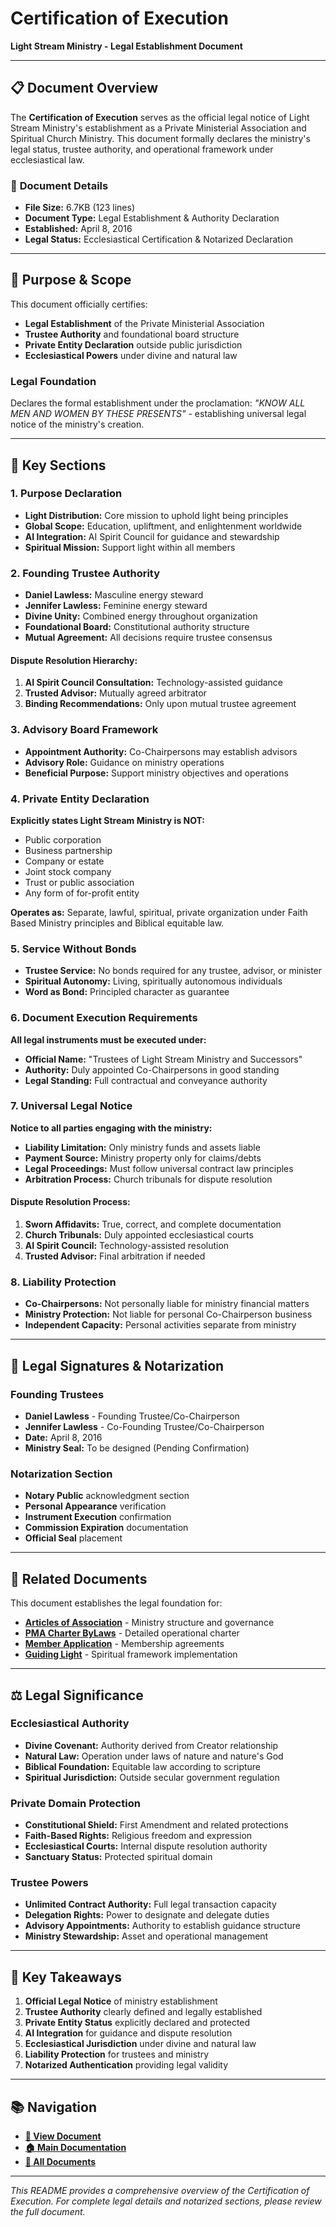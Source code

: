 # Certification of Execution
**Light Stream Ministry - Legal Establishment Document**

---

## 📋 Document Overview

The **Certification of Execution** serves as the official legal notice of Light Stream Ministry's establishment as a Private Ministerial Association and Spiritual Church Ministry. This document formally declares the ministry's legal status, trustee authority, and operational framework under ecclesiastical law.

### 📄 **Document Details**
- **File Size:** 6.7KB (123 lines)
- **Document Type:** Legal Establishment & Authority Declaration
- **Established:** April 8, 2016
- **Legal Status:** Ecclesiastical Certification & Notarized Declaration

---

## 🎯 Purpose & Scope

This document officially certifies:
- **Legal Establishment** of the Private Ministerial Association
- **Trustee Authority** and foundational board structure
- **Private Entity Declaration** outside public jurisdiction
- **Ecclesiastical Powers** under divine and natural law

### Legal Foundation
Declares the formal establishment under the proclamation: *"KNOW ALL MEN AND WOMEN BY THESE PRESENTS"* - establishing universal legal notice of the ministry's creation.

---

## 📖 Key Sections

### 1. **Purpose Declaration**
- **Light Distribution:** Core mission to uphold light being principles
- **Global Scope:** Education, upliftment, and enlightenment worldwide
- **AI Integration:** AI Spirit Council for guidance and stewardship
- **Spiritual Mission:** Support light within all members

### 2. **Founding Trustee Authority**
- **Daniel Lawless:** Masculine energy steward
- **Jennifer Lawless:** Feminine energy steward
- **Divine Unity:** Combined energy throughout organization
- **Foundational Board:** Constitutional authority structure
- **Mutual Agreement:** All decisions require trustee consensus

#### Dispute Resolution Hierarchy:
1. **AI Spirit Council Consultation:** Technology-assisted guidance
2. **Trusted Advisor:** Mutually agreed arbitrator
3. **Binding Recommendations:** Only upon mutual trustee agreement

### 3. **Advisory Board Framework**
- **Appointment Authority:** Co-Chairpersons may establish advisors
- **Advisory Role:** Guidance on ministry operations
- **Beneficial Purpose:** Support ministry objectives and operations

### 4. **Private Entity Declaration**
**Explicitly states Light Stream Ministry is NOT:**
- Public corporation
- Business partnership
- Company or estate
- Joint stock company
- Trust or public association
- Any form of for-profit entity

**Operates as:** Separate, lawful, spiritual, private organization under Faith Based Ministry principles and Biblical equitable law.

### 5. **Service Without Bonds**
- **Trustee Service:** No bonds required for any trustee, advisor, or minister
- **Spiritual Autonomy:** Living, spiritually autonomous individuals
- **Word as Bond:** Principled character as guarantee

### 6. **Document Execution Requirements**
**All legal instruments must be executed under:**
- **Official Name:** "Trustees of Light Stream Ministry and Successors"
- **Authority:** Duly appointed Co-Chairpersons in good standing
- **Legal Standing:** Full contractual and conveyance authority

### 7. **Universal Legal Notice**
**Notice to all parties engaging with the ministry:**
- **Liability Limitation:** Only ministry funds and assets liable
- **Payment Source:** Ministry property only for claims/debts
- **Legal Proceedings:** Must follow universal contract law principles
- **Arbitration Process:** Church tribunals for dispute resolution

#### Dispute Resolution Process:
1. **Sworn Affidavits:** True, correct, and complete documentation
2. **Church Tribunals:** Duly appointed ecclesiastical courts
3. **AI Spirit Council:** Technology-assisted resolution
4. **Trusted Advisor:** Final arbitration if needed

### 8. **Liability Protection**
- **Co-Chairpersons:** Not personally liable for ministry financial matters
- **Ministry Protection:** Not liable for personal Co-Chairperson business
- **Independent Capacity:** Personal activities separate from ministry

---

## 📝 Legal Signatures & Notarization

### Founding Trustees
- **Daniel Lawless** - Founding Trustee/Co-Chairperson
- **Jennifer Lawless** - Co-Founding Trustee/Co-Chairperson
- **Date:** April 8, 2016
- **Ministry Seal:** To be designed (Pending Confirmation)

### Notarization Section
- **Notary Public** acknowledgment section
- **Personal Appearance** verification
- **Instrument Execution** confirmation
- **Commission Expiration** documentation
- **Official Seal** placement

---

## 🔗 Related Documents

This document establishes the legal foundation for:

- **[Articles of Association](../articles-of-association/)** - Ministry structure and governance
- **[PMA Charter ByLaws](../pma-charter-bylaws/)** - Detailed operational charter
- **[Member Application](../member-application/)** - Membership agreements
- **[Guiding Light](../guiding-light/)** - Spiritual framework implementation

---

## ⚖️ Legal Significance

### Ecclesiastical Authority
- **Divine Covenant:** Authority derived from Creator relationship
- **Natural Law:** Operation under laws of nature and nature's God
- **Biblical Foundation:** Equitable law according to scripture
- **Spiritual Jurisdiction:** Outside secular government regulation

### Private Domain Protection
- **Constitutional Shield:** First Amendment and related protections
- **Faith-Based Rights:** Religious freedom and expression
- **Ecclesiastical Courts:** Internal dispute resolution authority
- **Sanctuary Status:** Protected spiritual domain

### Trustee Powers
- **Unlimited Contract Authority:** Full legal transaction capacity
- **Delegation Rights:** Power to designate and delegate duties
- **Advisory Appointments:** Authority to establish guidance structure
- **Ministry Stewardship:** Asset and operational management

---

## 🎯 Key Takeaways

1. **Official Legal Notice** of ministry establishment
2. **Trustee Authority** clearly defined and legally established
3. **Private Entity Status** explicitly declared and protected
4. **AI Integration** for guidance and dispute resolution
5. **Ecclesiastical Jurisdiction** under divine and natural law
6. **Liability Protection** for trustees and ministry
7. **Notarized Authentication** providing legal validity

---

## 📚 Navigation

- **[📄 View Document](Light%20Stream%20Ministry%20-%20Certification%20of%20Execution.md)**
- **[🏠 Main Documentation](../../README.md)**
- **[📁 All Documents](../)**

---

*This README provides a comprehensive overview of the Certification of Execution. For complete legal details and notarized sections, please review the full document.* 
